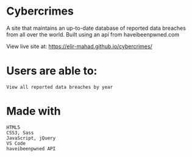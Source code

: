 # Cybercrimes
A site that maintains an up-to-date database of reported data breaches from all over the world. Built using an api from haveibeenpwned.com

View live site at: https://elir-mahad.github.io/cybercrimes/

# Users are able to:

    View all reported data breaches by year

# Made with

    HTML5
    CSS3, Sass
    JavaScript, jQuery
    VS Code
    haveibeenpwned API


